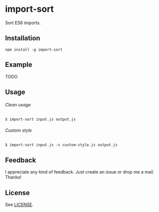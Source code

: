 import-sort
===========

Sort ES6 imports.

Installation
------------

`npm install -g import-sort`

Example
-------

TODO

Usage
-----

###### Clean usage
`$ import-sort input.js output.js`

###### Custom style
`$ import-sort input.js -s custom-style.js output.js`

## Feedback ##

I appreciate any kind of feedback. Just create an issue or drop me a mail. Thanks!

## License ##

See [LICENSE](LICENSE).
